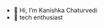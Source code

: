 - 👋 Hi, I’m Kanishka Chaturvedi 
- 👀 tech enthusiast 

<!---
kanishka710/kanishka710 is a ✨ special ✨ repository because its `README.md` (this file) appears on your GitHub profile.
You can click the Preview link to take a look at your changes.
--->
